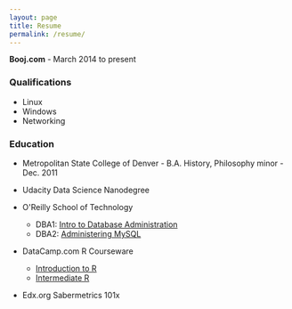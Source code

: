 ```yaml
---
layout: page
title: Resume
permalink: /resume/
---
```

**Booj.com** - March 2014 to present

### Qualifications
* Linux
* Windows
* Networking

### Education
* Metropolitan State College of Denver - B.A. History, Philosophy minor - Dec. 2011

* Udacity Data Science Nanodegree
* O'Reilly School of Technology
  * DBA1: [Intro to Database Administration](/ost/dba1introtodatabaseadministration.pdf)
  * DBA2: [Administering MySQL](/ost/dba2administeringmysql.pdf)
* DataCamp.com R Courseware
  * [Introduction to R](/mooc/introductiontor.pdf)
  * [Intermediate R](/mooc/intermediater.pdf)
* Edx.org Sabermetrics 101x